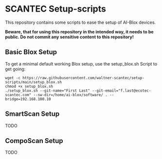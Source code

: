 # SCANTEC Setup-scripts
This repository contains some scripts to ease the setup of AI-Blox devices.

**Beware, that for using this repository in the intended way, it needs to be public. Do not commit any sensitive content to this repository!**

## Basic Blox Setup
To get a minimal default working Blox setup, use the setup_blox.sh Script to get going:
```shell
wget -c https://raw.githubusercontent.com/waltner-scantec/setup-scripts/main/setup_blox.sh
chmod +x setup_blox.sh
./setup_blox.sh --git-name="First Last" --git-email="f.last@ecotec-scantec.com" --sw-dir=/home/ai-blox/software/ . --bridge=192.168.100.10
```

## SmartScan Setup
TODO

## CompoScan Setup
TODO
